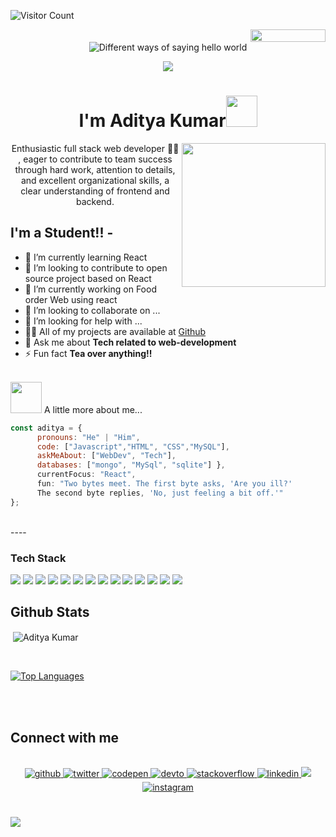![Visitor Count](https://profile-counter.glitch.me/aditya-kumar-129/count.svg)
<div style="text-align: right">
  <img
    src="https://jojoee.jojoee.com/api/utcnow?refresh"
    width="120"
    height="20"
  />
</div>


<div align="center">
<img src="https://user-images.githubusercontent.com/42115530/92640221-9728ca00-f2fa-11ea-8994-c72b26e937de.gif" alt="Different ways of saying hello world" align="center"/>
</div>
<p align="center">
  <img
    src="https://readme-typing-svg.herokuapp.com?color=%2300FFD2&size=25&center=true&vCenter=true&lines=A+Passionate+Learner"
  />
</p>
  <h1 align="center">I'm Aditya Kumar<img src="https://media.giphy.com/media/12oufCB0MyZ1Go/giphy.gif" width="50"/></h1>
  
<img
  align="right"
  src="https://media.giphy.com/media/M9gbBd9nbDrOTu1Mqx/giphy.gif"
  width="230"
/>
<p align="center">Enthusiastic full stack web developer 👨‍💻 </a>, eager to contribute to team success through hard work, attention to details, and
excellent organizational skills, a clear understanding of frontend and backend.</p>

## I'm a Student!! - 
- 🌱 I’m currently learning React 
- 👯 I’m looking to contribute to open source project based on React
- 🔭 I’m currently working on Food order Web using react
- 👯 I’m looking to collaborate on ...
- 🤝 I’m looking for help with ...
- 👨‍💻 All of my projects are available at [Github](https://github.com/aditya-kumar-129)
- 💬 Ask me about **Tech related to web-development**
- ⚡ Fun fact **Tea over anything!!**
<br /><br />


<img
  src="https://media.giphy.com/media/VgCDAzcKvsR6OM0uWg/giphy.gif"
  width="50"
/>
A little more about me... 

```javascript 
const aditya = { 
      pronouns: "He" | "Him",
      code: ["Javascript","HTML", "CSS","MySQL"], 
      askMeAbout: ["WebDev", "Tech"], 
      databases: ["mongo", "MySql", "sqlite"] },
      currentFocus: "React", 
      fun: "Two bytes meet. The first byte asks, 'Are you ill?' 
      The second byte replies, 'No, just feeling a bit off.'" 
}; 

```
<br />
----
<br />

### Tech Stack

<p align="left">
  <img
    src="https://img.shields.io/badge/HTML-239120?style=for-the-badge&logo=html5&logoColor=white"
  />
  <img
    src="https://img.shields.io/badge/CSS-239120?&style=for-the-badge&logo=css3&logoColor=white"
  />
  <img
    src="https://img.shields.io/badge/JavaScript-F7DF1E?style=for-the-badge&logo=javascript&logoColor=black"
  />
  <img
    src="https://img.shields.io/badge/C-00599C?style=for-the-badge&logo=c&logoColor=white"
  />
  <img
    src="https://img.shields.io/badge/C%2B%2B-00599C?style=for-the-badge&logo=c%2B%2B&logoColor=white"
  />
  <img
    src="https://img.shields.io/badge/Python-3776AB?style=for-the-badge&logo=python&logoColor=white"
  />
  <img
    src="https://img.shields.io/badge/React-20232A?style=for-the-badge&logo=react&logoColor=61DAFB"
  />
  <img
    src="https://img.shields.io/badge/React_Native-20232A?style=for-the-badge&logo=react&logoColor=61DAFB"
  />
  <img
    src="https://img.shields.io/badge/Bootstrap-563D7C?style=for-the-badge&logo=bootstrap&logoColor=white"
  />
  <img
    src="https://img.shields.io/badge/React_Router-CA4245?style=for-the-badge&logo=react-router&logoColor=white"
  />
  <img
    src="https://img.shields.io/badge/MySQL-00000F?style=for-the-badge&logo=mysql&logoColor=white"
  />
  <img
    src="https://img.shields.io/badge/SQLite-07405E?style=for-the-badge&logo=sqlite&logoColor=white"
  />
  <img
    src="https://img.shields.io/badge/Netlify-00C7B7?style=for-the-badge&logo=netlify&logoColor=white"
  />
  <img
    src="https://img.shields.io/badge/Heroku-430098?style=for-the-badge&logo=heroku&logoColor=white"
  />
</p>

## Github Stats
<p>&nbsp;<img align="center" src="https://github-readme-stats.vercel.app/api?username=aditya-kumar-129&show_icons=true&theme=radical" alt="Aditya Kumar" /></p>

<br />

[![Top
Languages](https://readme-stats-envoy-vc.vercel.app/api/top-langs/?username=aditya-kumar-129&layout=compact)](https://github.com/aditya-kumar-129/aditya-kumar-129)

<br />
<br />

## Connect with me  
<br />

<div align="center">
  <a href="https://github.com/aditya-kumar-129" target="_blank">
    <img
      src="https://img.shields.io/badge/github-%2324292e.svg?&style=for-the-badge&logo=github&logoColor=white"
      alt="github"
      style="margin-bottom: 5px"
    />
  </a>
  <a href="https://twitter.com/adityakumar129" target="_blank">
    <img
      src="https://img.shields.io/badge/twitter-%2300acee.svg?&style=for-the-badge&logo=twitter&logoColor=white"
      alt="twitter"
      style="margin-bottom: 5px"
    />
  </a>
  <a href="https://codepen.io/aditya_kumar_129" target="_blank">
    <img
      src="https://img.shields.io/badge/codepen-%23131417.svg?&style=for-the-badge&logo=codepen&logoColor=white"
      alt="codepen"
      style="margin-bottom: 5px"
    />
  </a>
  <a href="https://dev.to/aditya_kumar_129" target="_blank">
    <img
      src="https://img.shields.io/badge/dev.to-%2308090A.svg?&style=for-the-badge&logo=dev.to&logoColor=white"
      alt="devto"
      style="margin-bottom: 5px"
    />
  </a>
  <a
    href="https://stackoverflow.com/users/16369432/aditya-kumar"
    target="_blank"
  >
    <img
      src="https://img.shields.io/badge/stackoverflow-%23F28032.svg?&style=for-the-badge&logo=stackoverflow&logoColor=white"
      alt="stackoverflow"
      style="margin-bottom: 5px"
    />
  </a>
  <a href="https://www.linkedin.com/in/aditya-kumar-406289194/" target="_blank">
    <img
      src="https://img.shields.io/badge/linkedin-%231E77B5.svg?&style=for-the-badge&logo=linkedin&logoColor=white"
      alt="linkedin"
      style="margin-bottom: 5px"
    />
  </a>
  <a href="mailto:adityakumar93340@gmail.com"
  ><img
    src="https://img.shields.io/badge/Gmail-D14836?style=for-the-badge&logo=gmail&logoColor=white"
/></a>
  <a href="https://www.instagram.com/aditya_kumar_129/" target="_blank">
    <img
      src="https://img.shields.io/badge/instagram-%23000000.svg?&style=for-the-badge&logo=instagram&logoColor=white"
      alt="instagram"
      style="margin-bottom: 5px"
    />
  </a>
</div>

<br />
<br />
<img src="https://i.ibb.co/0MZzJ2d/download.png" border="0" />
